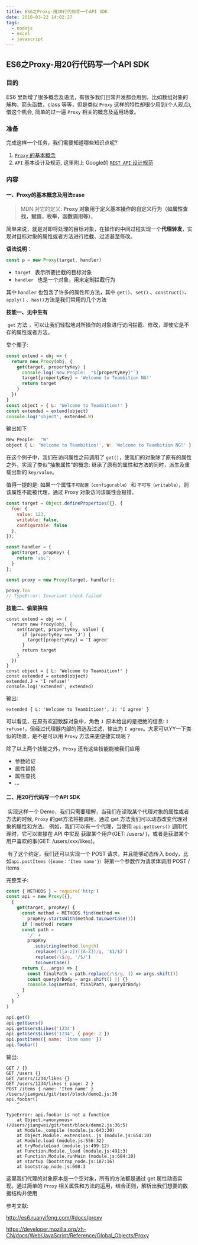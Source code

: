 ```yaml
---
title: ES6之Proxy-用20行代码写一个API SDK
date: 2018-03-22 14:02:27
tags:
  - nodejs
  - excel
  - javascript
---
```


## ES6之Proxy-用20行代码写一个API SDK

### 目的

ES6 里新增了很多概念及语法，有很多我们日常开发都会用到，比如数组对象的解构，箭头函数，class 等等，但是类似 `Proxy` 这样的特性却很少用到(个人观点),  借这个机会, 简单的过一遍 `Proxy` 相关的概念及适用场景。
<!-- more -->
### 准备

完成这样一个任务，我们需要知道哪些知识点呢?

1.  [`Proxy` 的基本概念](https://developer.mozilla.org/zh-CN/docs/Web/JavaScript/Reference/Global_Objects/Proxy)
2.  `API`  基本设计及规范, 这里附上 Google的 [ `REST API` 设计规范](https://cloud.google.com/apis/design/resources)

### 内容

#### 一、Proxy的基本概念及用法case

> MDN 对它的定义:  **Proxy 对象用于定义基本操作的自定义行为（如属性查找，赋值，枚举，函数调用等）**。

简单来说，就是对即将处理的目标对象，在操作的中间过程实现一个**代理转发**，实现对目标对象的属性或者方法进行拦截、过滤甚至修改。

**语法说明**：

```js
const p = new Proxy(target, handler)
```

-  `target `  表示所要拦截的目标对象
- `handler ` 也是一个对象，用来定制拦截行为

其中 `handler`  也包含了许多的属性和方法，其中 `get()`、`set()` 、`construct()`、`apply()` 、`has()`方法是我们常用的几个方法



**技能一、无中生有**

​	`get` 方法 ，可以让我们轻松地对所操作的对象进行访问拦截、修改，即使它是不存的属性或者方法。

举个栗子:

```js
const extend = obj => {
  return new Proxy(obj, {
    get(target, propertyKey) {
      console.log(`New People:  "${propertyKey}"`)
      target[propertyKey] = 'Welcome to Teambition NG!'
      return target
    }
  })
}
const object = { L: 'Welcome to Teambition!' }
const extended = extend(object)
console.log('object', extended.W)
```

输出如下

```js
New People:  "W"
object { L: 'Welcome to Teambition!', W: 'Welcome to Teambition NG!' }
```

在这个例子中，我们在访问属性之前调用了 `get()`，使我们的对象除了原有的属性之外，实现了类似"抽象属性"的概念:  继承了原有的属性和方法的同时，派生及重载出新的 `key/value`。


值得一提的是: 如果一个属性`不可配置（configurable）` 和 `不可写（writable）`，则该属性不能被代理，通过 Proxy 对象访问该属性会报错。

```js
const target = Object.defineProperties({}, {
  foo: {
    value: 123,
    writable: false,
    configurable: false
  },
});

const handler = {
  get(target, propKey) {
    return 'abc';
  }
};

const proxy = new Proxy(target, handler);

proxy.foo
// TypeError: Invariant check failed
```



**技能二、偷梁换柱**

```
const extend = obj => {
  return new Proxy(obj, {
    set(target, propertyKey, value) {
      if (propertyKey === 'J') {
        target[propertyKey] = 'I agree'
      }
      return target
    }
  })
}
const object = { L: 'Welcome to Teambition!' }
const extended = extend(object)
extended.J = 'I refuse!'
console.log('extended', extended)
```

输出:

```
extended { L: 'Welcome to Teambition!', J: 'I agree' }
```



可以看见，在原有欢迎致辞对象中，角色 `J `原本给出的是拒绝的信息: `I refuse!`，但经过代理器内部的筛选及过滤，输出为 `I agree`。大家可以YY一下类似的场景，是不是可以用  `Proxy` 方法来更便捷实现呢？

除了以上两个技能之外，`Proxy` 还有这些技能能被我们应用

- 参数验证
- 属性替换
- 属性查找
- ...



#### 二、用20行代码写一个API SDK

​	实现这样一个 Demo，我们只需要理解，当我们在读取某个代理对象的属性或者方法的时候, `Proxy`  的get方法将被调用，通过 get 方法我们可以动态改变代理对象的属性和方法。 例如，我们可以有一个代理，当使用 `api.getUsers()` 调用代理时，它可以直接在 API 中实现 获取某个用户(GET: /users/ )，或者是获取某个用户喜欢的事(GET: /users/xxx/likes)。

​	有了这个约定，我们还可以实现一个 POST 请求，并且能够动态传入 body，比如`api.postItems（{name：'Item name'}）`将第一个参数作为请求体调用 POST / items



完整栗子:

```js
const { METHODS } = require('http')
const api = new Proxy({},
  {
    get(target, propKey) {
      const method = METHODS.find(method =>
        propKey.startsWith(method.toLowerCase()))
      if (!method) return
      const path =
        '/' +
        propKey
          .substring(method.length)
          .replace(/([a-z])([A-Z])/g, '$1/$2')
          .replace(/\$/g, '/$/')
          .toLowerCase()
      return (...args) => {
        const finalPath = path.replace(/\$/g, () => args.shift())
        const queryOrBody = args.shift() || {}
        console.log(method, finalPath, queryOrBody)
      }
    }
  }
)

api.get()
api.getUsers()
api.getUsers$Likes('1234')
api.getUsers$Likes('1234', { page: 2 })
api.postItems({ name: 'Item name' })
api.foobar()
```

输出:

```shell
GET / {}
GET /users {}
GET /users/1234/likes {}
GET /users/1234/likes { page: 2 }
POST /items { name: 'Item name' }
/Users/jiangwei/git/test/block/demo2.js:36
api.foobar()
    ^

TypeError: api.foobar is not a function
    at Object.<anonymous> (/Users/jiangwei/git/test/block/demo2.js:36:5)
    at Module._compile (module.js:643:30)
    at Object.Module._extensions..js (module.js:654:10)
    at Module.load (module.js:556:32)
    at tryModuleLoad (module.js:499:12)
    at Function.Module._load (module.js:491:3)
    at Function.Module.runMain (module.js:684:10)
    at startup (bootstrap_node.js:187:16)
    at bootstrap_node.js:608:3
```



这里我们代理的对象原本是一个空对象，所有的方法都是通过 get 属性动态实现。通过简单的 `Proxy` 相关属性和方法的运用，结合正则，解析出我们想要的数据结构并使用



参考文献:

http://es6.ruanyifeng.com/#docs/proxy

https://developer.mozilla.org/zh-CN/docs/Web/JavaScript/Reference/Global_Objects/Proxy